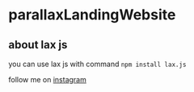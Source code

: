 # parallaxLandingWebsite


## about lax js
you can use lax js with command
`npm install lax.js`

follow me on [instagram](https://www.instagram.com/arfy.slowy) 
